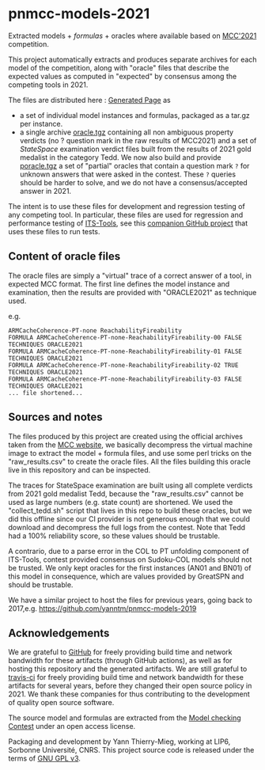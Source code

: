 # pnmcc-models-2021

Extracted models + *formulas* + oracles where available based on [MCC'2021](http://mcc.lip6.fr) competition.

This project automatically extracts and produces separate archives for each model of the competition, along with "oracle" files that describe the expected values as computed in "expected" by consensus among the competing tools in 2021.

The files are distributed here : [Generated Page](https://yanntm.github.io/pnmcc-models-2021/index.html) as 

* a set of individual model instances and formulas, packaged as a tar.gz per instance.
* a single archive [oracle.tgz](https://yanntm.github.io/pnmcc-models-2021/oracle.tar.gz) containing all non ambiguous property verdicts (no ? question mark in the raw results of MCC2021)
 and a set of *StateSpace* examination verdict files built from the results of 2021 gold medalist in the category Tedd. We now also build and provide  [poracle.tgz](https://yanntm.github.io/pnmcc-models-2021/poracle.tar.gz) a set
 of "partial" oracles that contain a question mark `?` for unknown answers that were asked in the contest. These `?` queries should be harder to solve, and we do not have a consensus/accepted answer in 2021.
 
The intent is to use these files for development and regression testing of any competing tool. In particular, these files are used for regression and performance testing of [ITS-Tools](http://ddd.lip6.fr), see this [companion GitHub project](https://github.com/yanntm/pnmcc-tests) that uses these files to run tests.
 
## Content of oracle files

The oracle files are simply a "virtual" trace of a correct answer of a tool, in expected MCC format. 
The first line defines the model instance and examination, then the results are provided with "ORACLE2021" as technique used.

e.g.

```
ARMCacheCoherence-PT-none ReachabilityFireability
FORMULA ARMCacheCoherence-PT-none-ReachabilityFireability-00 FALSE TECHNIQUES ORACLE2021
FORMULA ARMCacheCoherence-PT-none-ReachabilityFireability-01 FALSE TECHNIQUES ORACLE2021
FORMULA ARMCacheCoherence-PT-none-ReachabilityFireability-02 TRUE TECHNIQUES ORACLE2021
FORMULA ARMCacheCoherence-PT-none-ReachabilityFireability-03 FALSE TECHNIQUES ORACLE2021
... file shortened...
```

## Sources and notes

The files produced by this project are created using the official archives taken from the [MCC website](https://mcc.lip6.fr/archives/), we basically decompress the virtual machine image to extract the model + formula files, 
and use some perl tricks on the "raw_results.csv" to create the oracle files. All the files building this oracle live in this repository and can be inspected.

The traces for StateSpace examination are built using all complete verdicts from 2021 gold medalist Tedd, because the "raw_results.csv" cannot be used as large numbers (e.g. state count) are shortened.
We used the "collect_tedd.sh" script that lives in this repo to build these oracles, but we did this offline since our CI provider is not generous enough that we could download and decompress the full logs from the contest.
Note that Tedd had a 100% reliability score, so these values should be trustable.  

A contrario, due to a parse error in the COL to PT unfolding component of ITS-Tools, contest provided consensus on Sudoku-COL models should not be trusted.
We only kept oracles for the first instances (AN01 and BN01) of this model in consequence, which are values provided by GreatSPN and should be trustable.

We have a similar project to host the files for previous years, going back to 2017,e.g. https://github.com/yanntm/pnmcc-models-2019

## Acknowledgements

We are grateful to [GitHub](https://github.com) for freely providing build time and network bandwidth for these artifacts (through GitHub actions), as well as  for hosting this repository and the generated artifacts. 
We are still grateful to [travis-ci](https://travis-ci.org) for freely providing build time and network bandwidth for these artifacts for several years, before they changed their open source policy in 2021.
We thank these companies for thus contributing to the development of quality open source software.
  
The source model and formulas are extracted from the [Model checking Contest](http://mcc.lip6.fr) under an open access license.

Packaging and development by Yann Thierry-Mieg, working at LIP6, Sorbonne Université, CNRS.
This project source code is released under the terms of [GNU GPL v3](https://www.gnu.org/licenses/gpl-3.0.html).
